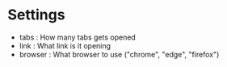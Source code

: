 # Settings

- tabs    : How many tabs gets opened
- link    : What link is it opening
- browser : What browser to use ("chrome", "edge", "firefox")